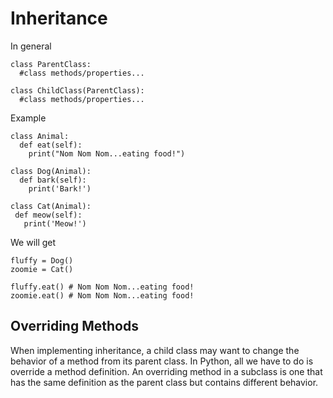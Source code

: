 # Inheritance

In general

    class ParentClass:
      #class methods/properties...
    
    class ChildClass(ParentClass):
      #class methods/properties...

Example

    class Animal:  
      def eat(self): 
        print("Nom Nom Nom...eating food!")

    class Dog(Animal):
      def bark(self):
        print('Bark!')

    class Cat(Animal):
     def meow(self):
       print('Meow!')   

We will get

    fluffy = Dog()
    zoomie = Cat()
    
    fluffy.eat() # Nom Nom Nom...eating food!
    zoomie.eat() # Nom Nom Nom...eating food!

## Overriding Methods

When implementing inheritance, a child class may want to change the behavior of a method from its parent class. In Python, all we have to do is override a method definition. An overriding method in a subclass is one that has the same definition as the parent class but contains different behavior. 

